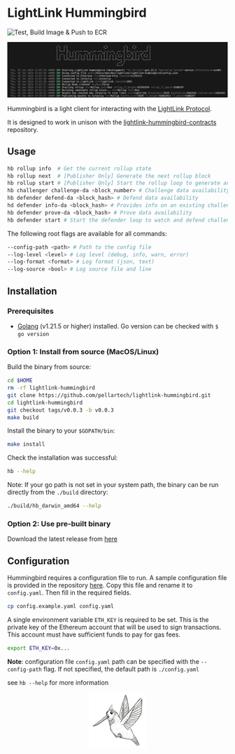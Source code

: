 # LightLink Hummingbird

![Test, Build Image & Push to ECR](https://github.com/pellartech/lightlink-hummingbird/actions/workflows/build_and_publish.yml/badge.svg?branch=main)

![LightLink Hummingbird preview screenshot](<preview.png>)

Hummingbird is a light client for interacting with the [LightLink Protocol](https://lightlink.io).

It is designed to work in unison with the [lightlink-hummingbird-contracts](https://github.com/pellartech/lightlink-hummingbird-contracts) repository.

## Usage

```bash
hb rollup info  # Get the current rollup state
hb rollup next  # [Publisher Only] Generate the next rollup block
hb rollup start # [Publisher Only] Start the rollup loop to generate and submit bundles
hb challenger challenge-da <block_number> # Challenge data availability
hb defender defend-da <block_hash> # Defend data availability
hd defender info-da <block_hash> # Provides info on an existing challenge
hb defender prove-da <block_hash> # Prove data availability
hb defender start # Start the defender loop to watch and defend challenges
```

The following root flags are available for all commands:

```bash
--config-path <path> # Path to the config file
--log-level <level> # Log level (debug, info, warn, error)
--log-format <format> # Log format (json, text)
--log-source <bool> # Log source file and line
```

## Installation

### Prerequisites

- [Golang](https://go.dev/dl/) (v1.21.5 or higher) installed. Go version can be checked with `$ go version`

### Option 1: Install from source (MacOS/Linux)

Build the binary from source:

```bash
cd $HOME
rm -rf lightlink-hummingbird
git clone https://github.com/pellartech/lightlink-hummingbird.git
cd lightlink-hummingbird
git checkout tags/v0.0.3 -b v0.0.3
make build
```

Install the binary to your `$GOPATH/bin`:


```bash
make install
```

Check the installation was successful:

```bash
hb --help
```

Note: If your go path is not set in your system path, the binary can be run directly from the `./build` directory:

```bash
./build/hb_darwin_amd64 --help
```

### Option 2: Use pre-built binary

Download the latest release from [here](https://github.com/pellartech/lightlink-hummingbird/releases)

## Configuration

Hummingbird requires a configuration file to run. A sample configuration file is provided in the repository [here](config.example.yaml). Copy this file and rename it to `config.yaml`. Then fill in the required fields.

```bash
cp config.example.yaml config.yaml
```

A single environment variable `ETH_KEY` is required to be set. This is the private key of the Ethereum account that will be used to sign transactions. This account must have sufficient funds to pay for gas fees.
  
```bash
export ETH_KEY=0x...
```

**Note**: configuration file `config.yaml` path can be specified with the `--config-path` flag. If not specified, the default path is `./config.yaml`

see `hb --help` for more information

<p align="center">
  <img src="humming.png" style="size:50%" alt="HummingBird">
</p>
